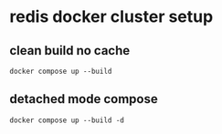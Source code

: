 # redis docker cluster setup

## clean build no cache

```properties
docker compose up --build
```

## detached mode compose

```properties
docker compose up --build -d
```
